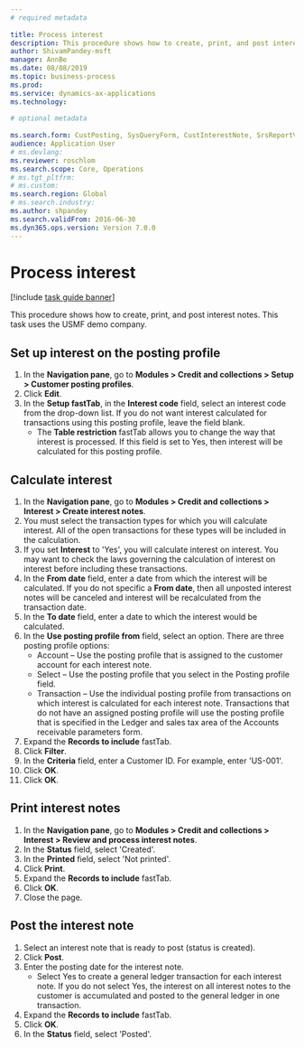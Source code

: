 ```yaml
--- 
# required metadata 
 
title: Process interest
description: This procedure shows how to create, print, and post interest notes. 
author: ShivamPandey-msft
manager: AnnBe 
ms.date: 08/08/2019
ms.topic: business-process 
ms.prod:  
ms.service: dynamics-ax-applications 
ms.technology:  
 
# optional metadata 
 
ms.search.form: CustPosting, SysQueryForm, CustInterestNote, SrsReportViewerForm   
audience: Application User 
# ms.devlang:  
ms.reviewer: roschlom
ms.search.scope: Core, Operations 
# ms.tgt_pltfrm:  
# ms.custom:  
ms.search.region: Global
# ms.search.industry: 
ms.author: shpandey
ms.search.validFrom: 2016-06-30 
ms.dyn365.ops.version: Version 7.0.0 
---
```

# Process interest

[!include [task guide banner](../../includes/task-guide-banner.md)]

This procedure shows how to create, print, and post interest notes. This task uses the USMF demo company.


## Set up interest on the posting profile
1. In the **Navigation pane**, go to **Modules > Credit and collections > Setup > Customer posting profiles**.
2. Click **Edit**.
3. In the **Setup fastTab**, in the **Interest code** field, select an interest code from the drop-down list. If you do not want interest calculated for transactions using this posting profile, leave the field blank.  
    * The **Table restriction** fastTab allows you to change the way that interest is processed. If this field is set to Yes, then interest will be calculated for this posting profile.  

## Calculate interest
1. In the **Navigation pane**, go to **Modules > Credit and collections > Interest > Create interest notes**.
2. You must select the transaction types for which you will calculate interest. All of the open transactions for these types will be included in the calculation.  
3. If you set **Interest** to 'Yes', you will calculate interest on interest. You may want to check the laws governing the calculation of interest on interest before including these transactions.  
4. In the **From date** field, enter a date from which the interest will be calculated. If you do not specific a **From date**, then all unposted interest notes will be canceled and interest will be recalculated from the transaction date.
5. In the **To date** field, enter a date to which the interest would be calculated.
6. In the **Use posting profile from** field, select an option. There are three posting profile options:
    - Account – Use the posting profile that is assigned to the customer account for each interest note. 
    - Select – Use the posting profile that you select in the Posting profile field.
    - Transaction – Use the individual posting profile from transactions on which interest is calculated for each interest note. Transactions that do not have an assigned posting profile will use the posting profile that is specified in the Ledger and sales tax area of the Accounts receivable parameters form.  
7. Expand the **Records to include** fastTab.
8. Click **Filter**.
9. In the **Criteria** field, enter a Customer ID. For example, enter 'US-001'.
6. Click **OK**.
7. Click **OK**.

## Print interest notes
1. In the **Navigation pane**, go to **Modules > Credit and collections > Interest > Review and process interest notes**.
2. In the **Status** field, select 'Created'.
3. In the **Printed** field, select 'Not printed'.
4. Click **Print**.
5. Expand the **Records to include** fastTab.
6. Click **OK**.
7. Close the page.

## Post the interest note
1. Select an interest note that is ready to post (status is created).
2. Click **Post**.
3. Enter the posting date for the interest note.
    * Select Yes to create a general ledger transaction for each interest note. If you do not select Yes, the interest on all interest notes to the customer is accumulated and posted to the general ledger in one transaction.  
4. Expand the **Records to include** fastTab.
5. Click **OK**.
6. In the **Status** field, select 'Posted'.

